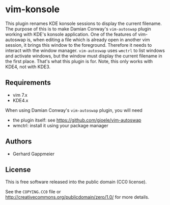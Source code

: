 vim-konsole
===========

This plugin renames KDE konsole sessions to display the current filename.
The purpose of this is to make Damian Conway's `vim-autoswap` plugin working
with KDE's konsole application.
One of the features of vim-autoswap is, when editing a file which is already
open in another vim session, it brings this window to the foreground. Therefore
it needs to interact with the window manager. `vim-autoswap` uses `wmctrl` to
list windows and activate windows, but the window must display the current
filename in the first place. That's what this plugin is for.
Note, this only works with KDE4, not with KDE3.

Requirements
------------

* vim 7.x
* KDE4.x

When using Damian Conway's `vim-autoswap` plugin, you will need

* the plugin itself: see https://github.com/gioele/vim-autoswap
* wmctrl: install it using your package manager

Authors
-------

* Gerhard Gappmeier

License
-------

This is free software released into the public domain (CC0 license).

See the `COPYING.CC0` file or <http://creativecommons.org/publicdomain/zero/1.0/>
for more details.

